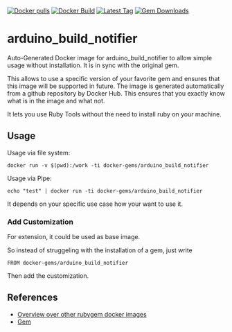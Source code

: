 [![Docker pulls](https://img.shields.io/docker/pulls/rubygem/arduino_build_notifier.svg)](https://hub.docker.com/r/rubygem/arduino_build_notifier/)
[![Docker Build](https://img.shields.io/docker/automated/rubygem/arduino_build_notifier.svg)](https://hub.docker.com/r/rubygem/arduino_build_notifier/)
[![Latest Tag](https://img.shields.io/github/tag/docker-rubygem/arduino_build_notifier.svg)](https://hub.docker.com/r/rubygem/arduino_build_notifier/)
[![Gem Downloads](https://img.shields.io/gem/dt/arduino_build_notifier.svg)](https://rubygems.org/gems/arduino_build_notifier/)
# arduino_build_notifier

Auto-Generated Docker image for arduino_build_notifier to allow simple usage without installation.
It is in sync with the original gem.

This allows to use a specific version of your favorite gem and ensures that this image will be supported in future.
The image is generated automatically from a github repository by Docker Hub.
This ensures that you exactly know what is in the image and what not.

It lets you use Ruby Tools without the need to install ruby on your machine.

## Usage

Usage via file system:

`docker run -v $(pwd):/work -ti docker-gems/arduino_build_notifier`

Usage via Pipe:

`echo "test" | docker run -ti docker-gems/arduino_build_notifier`

It depends on your specific use case how your want to use it.

### Add Customization

For extension, it could be used as base image.

So instead of struggeling with the installation of a gem, just write

`FROM docker-gems/arduino_build_notifier`

Then add the customization.

## References

 - [Overview over other rubygem docker images](https://github.com/thinkbot/docker-rubygem)
 - [Gem](https://rubygems.org/gems/arduino_build_notifier/)
